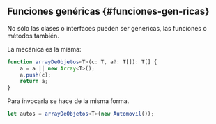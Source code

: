 ## Funciones genéricas {#funciones-gen-ricas}

No sólo las clases o interfaces pueden ser genéricas, las funciones o métodos también.

La mecánica es la misma:

```ts
function arrayDeObjetos<T>(c: T, a?: T[]): T[] {
    a = a || new Array<T>();
    a.push(c); 
    return a;
}
```

Para invocarla se hace de la misma forma.


```ts
let autos = arrayDeObjetos<T>(new Automovil());
```